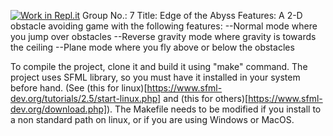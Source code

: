 [![Work in Repl.it](https://classroom.github.com/assets/work-in-replit-14baed9a392b3a25080506f3b7b6d57f295ec2978f6f33ec97e36a161684cbe9.svg)](https://classroom.github.com/online_ide?assignment_repo_id=405439&assignment_repo_type=GroupAssignmentRepo)
Group No.: 7
Title: Edge of the Abyss
Features: A 2-D obstacle avoiding game with the following features:
--Normal mode where you jump over obstacles
--Reverse gravity mode where gravity is towards the ceiling
--Plane mode where you fly above or below the obstacles


To compile the project, clone it and build it using "make" command. The project uses SFML library, so you must have it installed in your system before hand. (See (this for linux)[https://www.sfml-dev.org/tutorials/2.5/start-linux.php] and (this for others)[https://www.sfml-dev.org/download.php]). The Makefile needs to be modified if you install to a non standard path on linux, or if you are using Windows or MacOS.